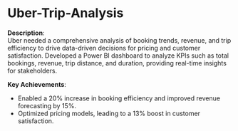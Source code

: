 # Uber-Trip-Analysis
**Description**:  
Uber needed a comprehensive analysis of booking trends, revenue, and trip efficiency to drive data-driven decisions for pricing and customer satisfaction. Developed a Power BI dashboard to analyze KPIs such as total bookings, revenue, trip distance, and duration, providing real-time insights for stakeholders.

**Key Achievements**:
- Enabled a 20% increase in booking efficiency and improved revenue forecasting by 15%.
- Optimized pricing models, leading to a 13% boost in customer satisfaction.
